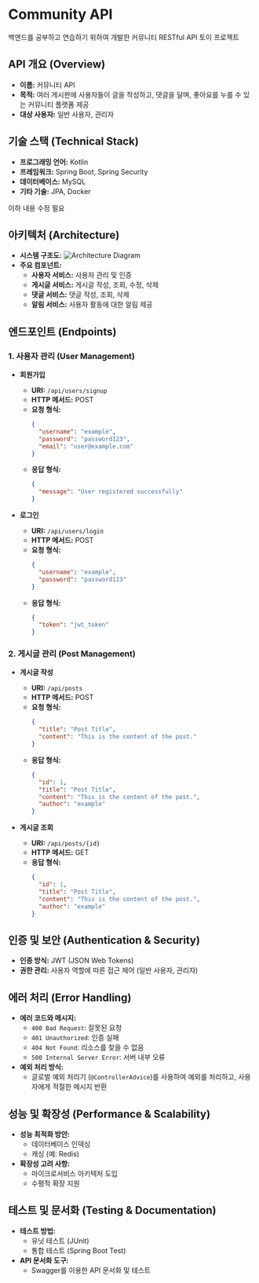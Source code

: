 # Community API

백엔드를 공부하고 연습하기 위하여 개발한 커뮤니티 RESTful API 토이 프로젝트

## API 개요 (Overview)
- **이름:** 커뮤니티 API
- **목적:** 여러 게시판에 사용자들이 글을 작성하고, 댓글을 달며, 좋아요를 누를 수 있는 커뮤니티 플랫폼 제공
- **대상 사용자:** 일반 사용자, 관리자

## 기술 스택 (Technical Stack)
- **프로그래밍 언어:** Kotlin
- **프레임워크:** Spring Boot, Spring Security
- **데이터베이스:** MySQL
- **기타 기술:** JPA, Docker

이하 내용 수정 필요

## 아키텍처 (Architecture)
- **시스템 구조도:**
  ![Architecture Diagram](링크)
- **주요 컴포넌트:**
  - **사용자 서비스:** 사용자 관리 및 인증
  - **게시글 서비스:** 게시글 작성, 조회, 수정, 삭제
  - **댓글 서비스:** 댓글 작성, 조회, 삭제
  - **알림 서비스:** 사용자 활동에 대한 알림 제공

## 엔드포인트 (Endpoints)
### 1. 사용자 관리 (User Management)
- **회원가입**
  - **URI:** `/api/users/signup`
  - **HTTP 메서드:** POST
  - **요청 형식:**
    ```json
    {
      "username": "example",
      "password": "password123",
      "email": "user@example.com"
    }
    ```
  - **응답 형식:**
    ```json
    {
      "message": "User registered successfully"
    }
    ```

- **로그인**
  - **URI:** `/api/users/login`
  - **HTTP 메서드:** POST
  - **요청 형식:**
    ```json
    {
      "username": "example",
      "password": "password123"
    }
    ```
  - **응답 형식:**
    ```json
    {
      "token": "jwt_token"
    }
    ```

### 2. 게시글 관리 (Post Management)
- **게시글 작성**
  - **URI:** `/api/posts`
  - **HTTP 메서드:** POST
  - **요청 형식:**
    ```json
    {
      "title": "Post Title",
      "content": "This is the content of the post."
    }
    ```
  - **응답 형식:**
    ```json
    {
      "id": 1,
      "title": "Post Title",
      "content": "This is the content of the post.",
      "author": "example"
    }
    ```

- **게시글 조회**
  - **URI:** `/api/posts/{id}`
  - **HTTP 메서드:** GET
  - **응답 형식:**
    ```json
    {
      "id": 1,
      "title": "Post Title",
      "content": "This is the content of the post.",
      "author": "example"
    }
    ```

## 인증 및 보안 (Authentication & Security)
- **인증 방식:** JWT (JSON Web Tokens)
- **권한 관리:** 사용자 역할에 따른 접근 제어 (일반 사용자, 관리자)

## 에러 처리 (Error Handling)
- **에러 코드와 메시지:**
  - `400 Bad Request`: 잘못된 요청
  - `401 Unauthorized`: 인증 실패
  - `404 Not Found`: 리소스를 찾을 수 없음
  - `500 Internal Server Error`: 서버 내부 오류
- **예외 처리 방식:**
  - 글로벌 예외 처리기 (`@ControllerAdvice`)를 사용하여 예외를 처리하고, 사용자에게 적절한 메시지 반환

## 성능 및 확장성 (Performance & Scalability)
- **성능 최적화 방안:**
  - 데이터베이스 인덱싱
  - 캐싱 (예: Redis)
- **확장성 고려 사항:**
  - 마이크로서비스 아키텍처 도입
  - 수평적 확장 지원

## 테스트 및 문서화 (Testing & Documentation)
- **테스트 방법:**
  - 유닛 테스트 (JUnit)
  - 통합 테스트 (Spring Boot Test)
- **API 문서화 도구:**
  - Swagger를 이용한 API 문서화 및 테스트
